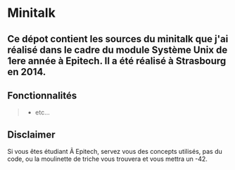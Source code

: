**Minitalk**
===================

Ce dépot contient les sources du minitalk que j'ai réalisé dans le cadre du module Système Unix de 1ere année à Epitech. Il a été réalisé à Strasbourg en 2014.
----------

Fonctionnalités
-------------

> - etc...


Disclaimer
-------------

Si vous êtes étudiant Ã  Epitech, servez vous des concepts utilisés, pas du code, ou la moulinette de triche vous trouvera et vous mettra un -42.